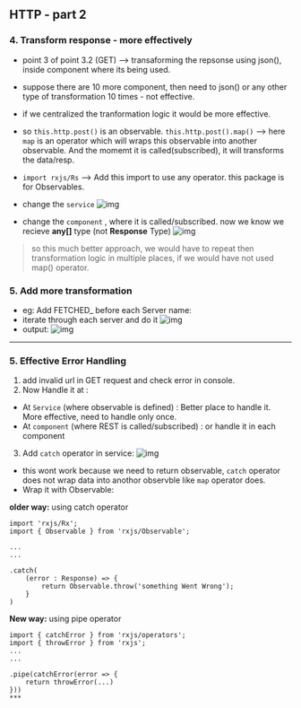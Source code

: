 ## HTTP - part 2

### 4. Transform response - more effectively

- point 3 of point 3.2 (GET) --> transaforming the repsonse using json(), inside component where its being used. 
- suppose there are 10 more  component, then need to json() or any other type of transformation 10 times - not effective.
- if we centralized the tranformation logic it would be more effective.

- so `this.http.post()` is an observable. `this.http.post().map()` --> here `map` is an operator which will wraps this observable into another observable. And the momemt it is called(subscribed), it will transforms the data/resp.

- `import rxjs/Rs` --> Add this import to use any operator. this package is for Observables.    

- change the `service`
![img](https://github.com/lekhrajdinkar/NG6/blob/master/notes/assets/http/14_1.JPG)

- change the `component` , where it is called/subscribed. now we know we recieve **any[]** type (not **Response** Type)
![img](https://github.com/lekhrajdinkar/NG6/blob/master/notes/assets/http/15_1.JPG)

> so this much better approach, we would have to repeat then transformation logic in multiple places, if we would have not used map() operator. 

### 5. Add more transformation

- eg: Add FETCHED_ before each Server name:
- iterate through each server and do it
![img](https://github.com/lekhrajdinkar/NG6/blob/master/notes/assets/http/17.JPG)
- output:
![img](https://github.com/lekhrajdinkar/NG6/blob/master/notes/assets/http/16.JPG)
***

### 5. Effective Error Handling
1. add invalid url in GET request and check error in console.
2. Now Handle it at :
- At `Service` (where observable is defined) : Better place to handle it. More effective, need to handle only once.
- At `component` (where REST is called/subscribed) : or handle it in each component 

3. Add `catch` operator in service:
![img](https://github.com/lekhrajdinkar/NG6/blob/master/notes/assets/http/18.JPG)
- this wont work because we need to return observable, `catch` operator does not wrap data into anothor observble like `map` operator does.
- Wrap it with Observable:

**older way:** using  catch operator
```
import 'rxjs/Rx';
import { Observable } from 'rxjs/Observable';

...
...

.catch(
    (error : Response) => {
        return Observable.throw('something Went Wrong');
    }
)
```

**New way:** using pipe operator
```
import { catchError } from 'rxjs/operators';
import { throwError } from 'rxjs';
...
...

.pipe(catchError(error => {
    return throwError(...)
}))
***